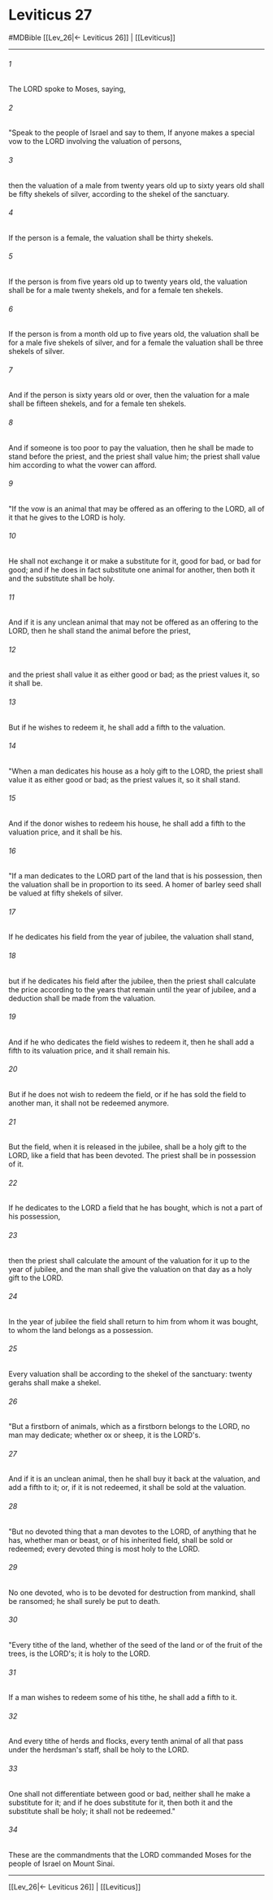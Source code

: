 # Leviticus 27
#MDBible
[[Lev_26|← Leviticus 26]] | [[Leviticus]]

***

###### 1 

The LORD spoke to Moses, saying, 

###### 2 

"Speak to the people of Israel and say to them, If anyone makes a special vow to the LORD involving the valuation of persons, 

###### 3 

then the valuation of a male from twenty years old up to sixty years old shall be fifty shekels of silver, according to the shekel of the sanctuary. 

###### 4 

If the person is a female, the valuation shall be thirty shekels. 

###### 5 

If the person is from five years old up to twenty years old, the valuation shall be for a male twenty shekels, and for a female ten shekels. 

###### 6 

If the person is from a month old up to five years old, the valuation shall be for a male five shekels of silver, and for a female the valuation shall be three shekels of silver. 

###### 7 

And if the person is sixty years old or over, then the valuation for a male shall be fifteen shekels, and for a female ten shekels. 

###### 8 

And if someone is too poor to pay the valuation, then he shall be made to stand before the priest, and the priest shall value him; the priest shall value him according to what the vower can afford. 

###### 9 

"If the vow is an animal that may be offered as an offering to the LORD, all of it that he gives to the LORD is holy. 

###### 10 

He shall not exchange it or make a substitute for it, good for bad, or bad for good; and if he does in fact substitute one animal for another, then both it and the substitute shall be holy. 

###### 11 

And if it is any unclean animal that may not be offered as an offering to the LORD, then he shall stand the animal before the priest, 

###### 12 

and the priest shall value it as either good or bad; as the priest values it, so it shall be. 

###### 13 

But if he wishes to redeem it, he shall add a fifth to the valuation. 

###### 14 

"When a man dedicates his house as a holy gift to the LORD, the priest shall value it as either good or bad; as the priest values it, so it shall stand. 

###### 15 

And if the donor wishes to redeem his house, he shall add a fifth to the valuation price, and it shall be his. 

###### 16 

"If a man dedicates to the LORD part of the land that is his possession, then the valuation shall be in proportion to its seed. A homer of barley seed shall be valued at fifty shekels of silver. 

###### 17 

If he dedicates his field from the year of jubilee, the valuation shall stand, 

###### 18 

but if he dedicates his field after the jubilee, then the priest shall calculate the price according to the years that remain until the year of jubilee, and a deduction shall be made from the valuation. 

###### 19 

And if he who dedicates the field wishes to redeem it, then he shall add a fifth to its valuation price, and it shall remain his. 

###### 20 

But if he does not wish to redeem the field, or if he has sold the field to another man, it shall not be redeemed anymore. 

###### 21 

But the field, when it is released in the jubilee, shall be a holy gift to the LORD, like a field that has been devoted. The priest shall be in possession of it. 

###### 22 

If he dedicates to the LORD a field that he has bought, which is not a part of his possession, 

###### 23 

then the priest shall calculate the amount of the valuation for it up to the year of jubilee, and the man shall give the valuation on that day as a holy gift to the LORD. 

###### 24 

In the year of jubilee the field shall return to him from whom it was bought, to whom the land belongs as a possession. 

###### 25 

Every valuation shall be according to the shekel of the sanctuary: twenty gerahs shall make a shekel. 

###### 26 

"But a firstborn of animals, which as a firstborn belongs to the LORD, no man may dedicate; whether ox or sheep, it is the LORD's. 

###### 27 

And if it is an unclean animal, then he shall buy it back at the valuation, and add a fifth to it; or, if it is not redeemed, it shall be sold at the valuation. 

###### 28 

"But no devoted thing that a man devotes to the LORD, of anything that he has, whether man or beast, or of his inherited field, shall be sold or redeemed; every devoted thing is most holy to the LORD. 

###### 29 

No one devoted, who is to be devoted for destruction from mankind, shall be ransomed; he shall surely be put to death. 

###### 30 

"Every tithe of the land, whether of the seed of the land or of the fruit of the trees, is the LORD's; it is holy to the LORD. 

###### 31 

If a man wishes to redeem some of his tithe, he shall add a fifth to it. 

###### 32 

And every tithe of herds and flocks, every tenth animal of all that pass under the herdsman's staff, shall be holy to the LORD. 

###### 33 

One shall not differentiate between good or bad, neither shall he make a substitute for it; and if he does substitute for it, then both it and the substitute shall be holy; it shall not be redeemed." 

###### 34 

These are the commandments that the LORD commanded Moses for the people of Israel on Mount Sinai. 

***

[[Lev_26|← Leviticus 26]] | [[Leviticus]]
